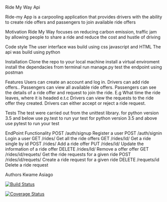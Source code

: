 Ride My Way Api

Ride-my App is a carpooling application that provides drivers with the ability to create ride offers 
and passengers to join available ride offers

Motivation
Ride My Way focuses on reducing carbon emission, traffic jam by allowing people to share a ride and reduce the cost and hustle of driving

Code style
The user interface was build using css javascript and HTML
The api was build using python

Installation
Clone the repo to your local machine
install a virtual enviroment
install the dependacies
from terminal run manage.py
test the endpoint using postman

Features
Users can create an account and log in. 
Drivers can add ride offers.. 
Passengers can view all available ride offers. 
Passengers can see the details of a ride offer and request to join the ride. E.g What time 
the ride leaves, where it is headed e.t.c 
Drivers can view the requests to the ride offer they created. 
Drivers can either accept or reject a ride request. 

Tests
The test were carried out from the unittest library.
for python version 3.5 and below use py.test to run yur test
for python version 3.5 and above use pytest to run your test

EndPoint	Functionality
POST /auth/signup	Register a user
POST /auth/signin	Login a user
GET /rides/	Get all the ride offers
GET /rides/Id/	Get a ride single by id
POST /rides/	Add a ride offer
PUT /rides/Id/	Update the information of a ride offer
DELETE /rides/Id/	Remove a offer offer
GET /rides/id/requets/	Get the ride requests for a given ride
POST /rides/id/requets/	Create a ride request for a given ride
DELETE /requets/id	Delete a ride request



Authors 
Kwame Asiago



[![Build Status](https://travis-ci.org/SelaDanti/rideMyWay-api.svg?branch=ch-api-implement-endpoint-158626942)](https://travis-ci.org/SelaDanti/rideMyWay-api)

[![Coverage Status](https://coveralls.io/repos/github/SelaDanti/rideMyWay-api/badge.svg?branch=ch-api-implement-endpoint-158626942)](https://coveralls.io/github/SelaDanti/rideMyWay-api?branch=ch-api-implement-endpoint-158626942)
